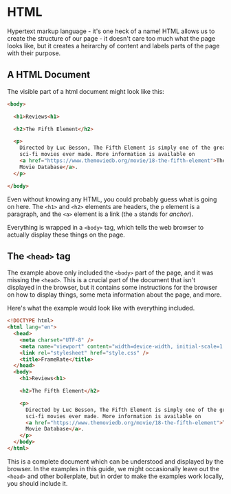 # HTML

Hypertext markup language - it's one heck of a name! HTML allows us to create
the structure of our page - it doesn't care too much what the page looks like,
but it creates a heirarchy of content and labels parts of the page with their
purpose.

## A HTML Document

The visible part of a html document might look like this:

```html
<body>

  <h1>Reviews<h1>

  <h2>The Fifth Element</h2>

  <p>
    Directed by Luc Besson, The Fifth Element is simply one of the greatest
    sci-fi movies ever made. More information is available on
    <a href="https://www.themoviedb.org/movie/18-the-fifth-element">The
    Movie Database</a>.
  </p>

</body>
```

Even without knowing any HTML, you could probably guess what is going on here.
The `<h1>` and `<h2>` elements are headers, the `p` element is a paragraph, and
the `<a>` element is a link (the `a` stands for _anchor_).

Everything is wrapped in a `<body>` tag, which tells the web browser to actually
display these things on the page.

## The `<head>` tag

The example above only included the `<body>` part of the page, and it was
missing the `<head>`. This is a crucial part of the document that isn't
displayed in the browser, but it contains some instructions for the browser on
how to display things, some meta information about the page, and more.

Here's what the example would look like with everything included.

```html
<!DOCTYPE html>
<html lang="en">
  <head>
    <meta charset="UTF-8" />
    <meta name="viewport" content="width=device-width, initial-scale=1.0" />
    <link rel="stylesheet" href="style.css" />
    <title>FrameRate</title>
  </head>
  <body>
    <h1>Reviews<h1>

    <h2>The Fifth Element</h2>

    <p>
      Directed by Luc Besson, The Fifth Element is simply one of the greatest
      sci-fi movies ever made. More information is available on
      <a href="https://www.themoviedb.org/movie/18-the-fifth-element">The
      Movie Database</a>.
    </p>
  </body>
</html>
```

This is a complete document which can be understood and displayed by the
browser. In the examples in this guide, we might occasionally leave out the
`<head>` and other boilerplate, but in order to make the examples work locally,
you should include it.
